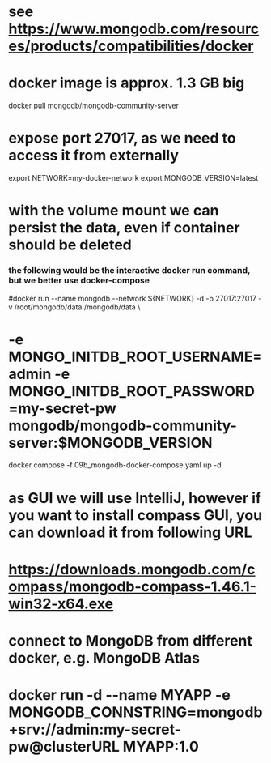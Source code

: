 # see https://www.mongodb.com/resources/products/compatibilities/docker
# docker image is approx. 1.3 GB big
docker pull mongodb/mongodb-community-server
# expose port 27017, as we need to access it from externally
export NETWORK=my-docker-network
export MONGODB_VERSION=latest
# with the volume mount we can persist the data, even if container should be deleted
### the following would be the interactive docker run command, but we better use docker-compose ###
#docker run --name mongodb --network ${NETWORK} -d -p 27017:27017 -v /root/mongodb/data:/mongodb/data \
#   -e MONGO_INITDB_ROOT_USERNAME=admin -e MONGO_INITDB_ROOT_PASSWORD=my-secret-pw mongodb/mongodb-community-server:$MONGODB_VERSION
docker compose -f 09b_mongodb-docker-compose.yaml up -d

# as GUI we will use IntelliJ, however if you want to install compass GUI, you can download it from following URL
# https://downloads.mongodb.com/compass/mongodb-compass-1.46.1-win32-x64.exe

# connect to MongoDB from different docker, e.g. MongoDB Atlas
# docker run -d --name MYAPP -e MONGODB_CONNSTRING=mongodb+srv://admin:my-secret-pw@clusterURL MYAPP:1.0


